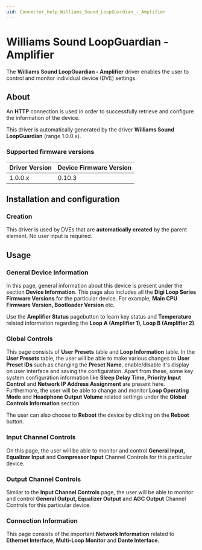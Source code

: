 ```yaml
---
uid: Connector_help_Williams_Sound_LoopGuardian_-_Amplifier
---
```


# Williams Sound LoopGuardian - Amplifier

The **Williams Sound LoopGuardian - Amplifier** driver enables the user to control and monitor individual device (DVE) settings.

## About

An **HTTP** connection is used in order to successfully retrieve and configure the information of the device.

This driver is automatically generated by the driver ****Williams Sound LoopGuardian**** (range 1.0.0.x).

### Supported firmware versions

| **Driver Version** | **Device Firmware Version** |
|--------------------|-----------------------------|
| 1.0.0.x            | 0.10.3                      |

## Installation and configuration

### Creation

This driver is used by DVEs that are **automatically created** by the parent element. No user input is required.

## Usage

### General Device Information

In this page, general information about this device is present under the section **Device Information**. This page also includes all the **Digi Loop Series Firmware Versions** for the particular device. For example, **Main CPU Firmware Version, Bootloader Version** etc.

Use the **Amplifier Status** pagebutton to learn key status and **Temperature** related information regarding the **Loop A (Amplifier 1), Loop B (Amplifier 2)**.

### Global Controls

This page consists of **User Presets** table and **Loop Information** table. In the **User Presets** table, the user will be able to make various changes to **User Preset IDs** such as changing the **Preset Name**, enable/disable it's display on user interface and saving the configuration. Apart from these, some key system configuration information like **Sleep Delay Time, Priority Input Control** and **Network IP Address Assignment** are present here. Furthermore, the user will be able to change and monitor **Loop Operating Mode** and **Headphone Output Volume** related settings under the **Global Controls Information** section.

The user can also choose to **Reboot** the device by clicking on the **Reboot** button.

### Input Channel Controls

On this page, the user will be able to monitor and control **General Input, Equalizer Input** and **Compressor Input** Channel Controls for this particular device.

### Output Channel Controls

Similar to the **Input Channel Controls** page, the user will be able to monitor and control **General Output, Equalizer Output** and **AGC Output** Channel Controls for this particular device.

### Connection Information

This page consists of the important **Network Information** related to **Ethernet Interface, Multi-Loop Monitor** and **Dante Interface.**
